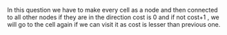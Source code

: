 In this question we have to make every cell as a node and then connected to all other nodes
if they are in the direction cost is 0 and if not cost+1 , we will go to the cell again if we can visit it as cost is lesser than previous one.
​